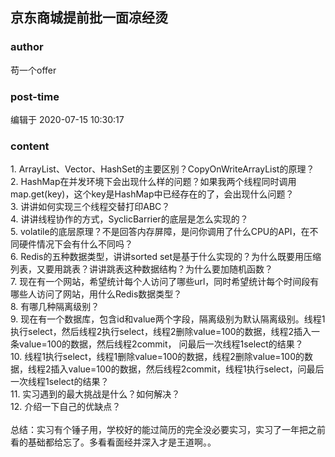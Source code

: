 ## 京东商城提前批一面凉经烫
### author 
苟一个offer
### post-time 

编辑于  2020-07-15 10:30:17
### content 
<div class="post-topic-des nc-post-content">
 <div>
  1. ArrayList、Vector、HashSet的主要区别？CopyOnWriteArrayList的原理？
 </div>
 <div>
  2. HashMap在并发环境下会出现什么样的问题？如果我两个线程同时调用map.get(key)，这个key是HashMap中已经存在的了，会出现什么问题？
 </div>
 <div>
  3. 讲讲如何实现三个线程交替打印ABC？
 </div>
 <div>
  4. 讲讲线程协作的方式，SyclicBarrier的底层是怎么实现的？
 </div>
 <div>
  5. volatile的底层原理？不是回答内存屏障，是问你调用了什么CPU的API，在不同硬件情况下会有什么不同吗？
 </div>
 <div>
  6. Redis的五种数据类型，讲讲sorted set是基于什么实现的？为什么既要用压缩列表，又要用跳表？讲讲跳表这种数据结构？为什么要加随机函数？
 </div>
 <div>
  7. 现在有一个网站，希望统计每个人访问了哪些url，同时希望统计每个时间段有哪些人访问了网站，用什么Redis数据类型？
 </div>
 <div>
  8. 有哪几种隔离级别？
 </div>
 <div>
  9. 现在有一个数据库，包含id和value两个字段，隔离级别为默认隔离级别。线程1执行select，然后线程2执行select，线程2删除value=100的数据，线程2插入一条value=100的数据，然后线程2commit，
  <span>
   问最后一次线程1select的结果？
  </span>
 </div>
 <div>
  10. 线程1执行select，线程1删除value=100的数据，线程2删除value=100的数据，线程2插入value=100的数据，然后线程2commit，线程1执行select，问最后一次线程1select的结果？
 </div>
 <div>
  11. 实习遇到的最大挑战是什么？如何解决？
 </div>
 <div>
  12. 介绍一下自己的优缺点？
 </div>
 <div>
  <br/>
 </div>
 <div>
  总结：实习有个锤子用，学校好的能过简历的完全没必要实习，实习了一年把之前看的基础都给忘了。多看看面经并深入才是王道啊。。
 </div>
 <div>
  <br/>
 </div>
</div>
